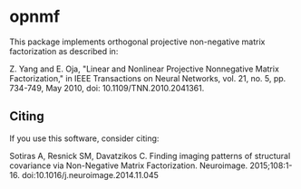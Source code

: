 # opnmf

This package implements orthogonal projective non-negative matrix factorization as described in:

Z. Yang and E. Oja, "Linear and Nonlinear Projective Nonnegative Matrix Factorization," in IEEE Transactions on Neural Networks, vol. 21, no. 5, pp. 734-749, May 2010, doi: 10.1109/TNN.2010.2041361.

## Citing

If you use this software, consider citing:

Sotiras A, Resnick SM, Davatzikos C. Finding imaging patterns of structural covariance via Non-Negative Matrix Factorization. Neuroimage. 2015;108:1-16. doi:10.1016/j.neuroimage.2014.11.045

